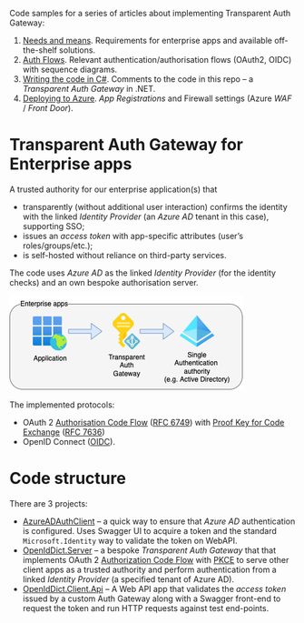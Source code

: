 Code samples for a series of articles about implementing Transparent Auth Gateway:
1. [Needs and means](https://alex-klaus.com/transparent-auth-gateway-1). Requirements for enterprise apps and available off-the-shelf solutions.
2. [Auth Flows](https://alex-klaus.com/transparent-auth-gateway-2). Relevant authentication/authorisation flows (OAuth2, OIDC) with sequence diagrams.
3. [Writing the code in C#](https://alex-klaus.com/transparent-auth-gateway-3). Comments to the code in this repo – a _Transparent Auth Gateway_ in .NET.
4. [Deploying to Azure](https://alex-klaus.com/transparent-auth-gateway-4). _App Registrations_ and Firewall settings (Azure _WAF_ / _Front Door_).

# Transparent Auth Gateway for Enterprise apps

A trusted authority for our enterprise application(s) that
- transparently (without additional user interaction) confirms the identity with the linked _Identity Provider_ (an _Azure AD_ tenant in this case), supporting SSO;
- issues an _access token_ with app-specific attributes (user’s roles/groups/etc.);
- is self-hosted without reliance on third-party services.

The code uses _Azure AD_ as the linked _Identity Provider_ (for the identity checks) and an own bespoke authorisation server. 

![Transparent Auth Gateway](./auth-gateway-enterprise-apps.png)

The implemented protocols:
- OAuth 2 [Authorisation Code Flow](https://auth0.com/docs/get-started/authentication-and-authorization-flow/authorization-code-flow) ([RFC 6749](https://www.rfc-editor.org/rfc/rfc6749#section-4.1)) with [Proof Key for Code Exchange](https://www.oauth.com/oauth2-servers/pkce/) ([RFC 7636](https://www.rfc-editor.org/rfc/rfc7636))
- OpenID Connect ([OIDC](https://openid.net/connect/)).

# Code structure
There are 3 projects:

- [AzureADAuthClient](./AzureADAuthClient) – a quick way to ensure that _Azure AD_ authentication is configured. Uses Swagger UI to acquire a token and the standard `Microsoft.Identity` way to validate the token on WebAPI.
- [OpenIdDict.Server](./OpenIdDict.Server) – a bespoke _Transparent Auth Gateway_ that that implements OAuth 2 [Authorization Code Flow](https://auth0.com/docs/get-started/authentication-and-authorization-flow/authorization-code-flow) with [PKCE](https://oauth.net/2/pkce/) to serve other client apps as a trusted authority and perform authentication from a linked _Identity Provider_ (a specified tenant of Azure AD).
- [OpenIdDict.Client.Api](./OpenIdDict.Client.Api) – A Web API app that validates the _access token_ issued by a custom Auth Gateway along with a Swagger front-end to request the token and run HTTP requests against test end-points.

